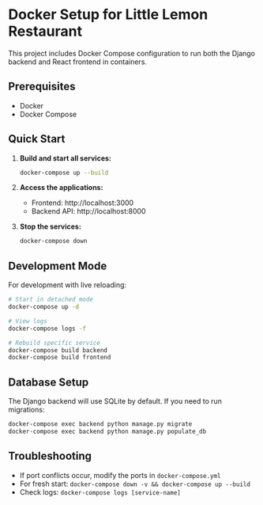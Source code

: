 # Docker Setup for Little Lemon Restaurant

This project includes Docker Compose configuration to run both the Django backend and React frontend in containers.

## Prerequisites

- Docker
- Docker Compose

## Quick Start

1. **Build and start all services:**
   ```bash
   docker-compose up --build
   ```

2. **Access the applications:**
   - Frontend: http://localhost:3000
   - Backend API: http://localhost:8000

3. **Stop the services:**
   ```bash
   docker-compose down
   ```

## Development Mode

For development with live reloading:

```bash
# Start in detached mode
docker-compose up -d

# View logs
docker-compose logs -f

# Rebuild specific service
docker-compose build backend
docker-compose build frontend
```

## Database Setup

The Django backend will use SQLite by default. If you need to run migrations:

```bash
docker-compose exec backend python manage.py migrate
docker-compose exec backend python manage.py populate_db
```

## Troubleshooting

- If port conflicts occur, modify the ports in `docker-compose.yml`
- For fresh start: `docker-compose down -v && docker-compose up --build`
- Check logs: `docker-compose logs [service-name]`